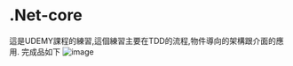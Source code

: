 # .Net-core
這是UDEMY課程的練習,這個練習主要在TDD的流程,物件導向的架構跟介面的應用.
完成品如下
![image](https://github.com/mou5417/.Net-core/assets/45531930/37d6b9c7-fef0-4940-b646-ca060c71e823)
